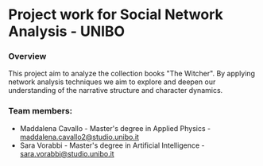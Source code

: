 # Project work for Social Network Analysis - UNIBO

### Overview

This project aim to analyze the collection books "The Witcher". By applying network analysis techniques we aim to explore and deepen our understanding of the narrative structure and character dynamics.


### Team members:
- Maddalena Cavallo - Master's degree in Applied Physics - maddalena.cavallo2@studio.unibo.it
- Sara Vorabbi - Master's degree in Artificial Intelligence - sara.vorabbi@studio.unibo.it
